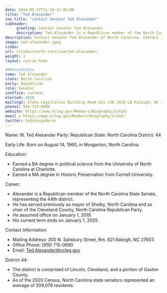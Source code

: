 ```yaml
---
date: 2024-05-17T11:54:12-05:00
title: "Ted Alexander"
seo_title: "contact Senator Ted Alexander"
subheader:
     greeting: Contact Senator Ted Alexander
     description: Ted Alexander is a Republican member of the North Carolina State Senate, representing the 44th district.
description: Contact Senator Ted Alexander of North Carolina. Contact information for Ted Alexander includes email address, phone number, and mailing address.
image: ted-alexander.jpeg
video:
url: /states/north-carolina/ted-alexander/
weight: 1
layout: course_home

####candidate
name: Ted Alexander
state: North Carolina
party: Republican
role: Senator
inoffice: current
elected: 2019
mailing1: State Legislative Building Room 621 LOB 2020 LB Raleigh, NC 27603-2808
phone1: 919-715-0690
website: https://www.ncleg.gov/Members/Biography/S/416/
email : https://www.ncleg.gov/Members/Biography/S/416/
twitter: tedalexandernc
---
```

Name: W. Ted Alexander
Party: Republican
State: North Carolina
District: 44

Early Life:
Born on August 14, 1960, in Morganton, North Carolina.

Education:
- Earned a BA degree in political science from the University of North Carolina at Charlotte.
- Earned a MA degree in Historic Preservation from Cornell University.

Career:
- Alexander is a Republican member of the North Carolina State Senate, representing the 44th district.
- He has served previously as mayor of Shelby, North Carolina and as chair of the Cleveland County, North Carolina Republican Party.
- He assumed office on January 1, 2019.
- His current term ends on January 1, 2025.

Contact Information:
- Mailing Address: 300 N. Salisbury Street, Rm. 621 Raleigh, NC 27603
- Office Phone: (919) 715-0690
- Email: Ted.Alexander@ncleg.gov

District 44:
- The district is comprised of Lincoln, Cleveland, and a portion of Gaston County.
- As of the 2020 Census, North Carolina state senators represented an average of 209,079 residents.


